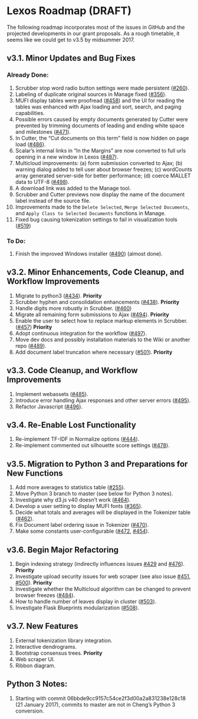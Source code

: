 # Lexos Roadmap (DRAFT)

The following roadmap incorporates most of the issues in GitHub and the projected developments in our grant proposals. As a rough timetable, it seems like we could get to v3.5 by midsummer 2017.

## v3.1. Minor Updates and Bug Fixes

### Already Done:
1.	Scrubber stop word radio button settings were made persistent ([#260](https://github.com/WheatonCS/Lexos/issues/260)).
2.	Labeling of duplicate original sources in Manage fixed ([#356](https://github.com/WheatonCS/Lexos/issues/356)).
3.	MUFI display tables were proofread ([#458](https://github.com/WheatonCS/Lexos/issues/458)) and the UI for reading the tables was enhanced with Ajax loading and sort, search, and paging capabilities.
4.	Possible errors caused by empty documents generated by Cutter were prevented by trimming documents of leading and ending white space and milestones ([#471](https://github.com/WheatonCS/Lexos/issues/471)).
5.	In Cutter, the “Cut documents on this term” field is now hidden on page load ([#486](https://github.com/WheatonCS/Lexos/issues/486)).
6.	Scalar’s internal links in “In the Margins” are now converted to full urls opening in a new window in Lexos ([#487](https://github.com/WheatonCS/Lexos/issues/487)).
7.	Multicloud improvements: (a) form submission converted to Ajax; (b) warning dialog added to tell user about browser freezes; (c) wordCounts array generated server-side for better performance; (d) coerce MALLET data to UTF-8 ([#498](https://github.com/WheatonCS/Lexos/issues/498)).
8.	A download link was added to the Manage tool.
9.	Scrubber and Cutter previews now display the name of the document label instead of the source file.
10. Improvements made to the `Delete Selected`, `Merge Selected Documents`, and `Apply Class to Selected Documents` functions in Manage.
11. Fixed bug causing tokenization settings to fail in visualization tools ([#519](https://github.com/WheatonCS/Lexos/issues/519)) 

### To Do:
1.	Finish the improved Windows installer ([#490](https://github.com/WheatonCS/Lexos/issues/490)) (almost done).

## v3.2. Minor Enhancements, Code Cleanup, and Workflow Improvements
1.  Migrate to python3 ([#434](https://github.com/WheatonCS/Lexos/issues/434)). **Priority**
2.  Scrubber hyphen and consolidation enhancements ([#438](https://github.com/WheatonCS/Lexos/issues/438)). **Priority**
3.	Handle digits more robustly in Scrubber. ([#460](https://github.com/WheatonCS/Lexos/issues/460))
4.	Migrate all remaining form submissions to Ajax ([#494](https://github.com/WheatonCS/Lexos/issues/494)). **Priority**
5.	Enable the user to select how to replace markup elements in Scrubber. ([#457](https://github.com/WheatonCS/Lexos/issues/457)) **Priority**
6.	Adopt continuous integration for the workflow ([#497](https://github.com/WheatonCS/Lexos/issues/497)).
7.	Move dev docs and possibly installation materials to the Wiki or another repo ([#489](https://github.com/WheatonCS/Lexos/issues/489)).
8.	Add document label truncation where necessary ([#501](https://github.com/WheatonCS/Lexos/issues/501)). **Priority**

## v3.3. Code Cleanup, and Workflow Improvements
1.	Implement webassets ([#485](https://github.com/WheatonCS/Lexos/issues/485)).
2.	Introduce error handling Ajax responses and other server errors ([#495](https://github.com/WheatonCS/Lexos/issues/495)).
3.	Refactor Javascript ([#496](https://github.com/WheatonCS/Lexos/issues/496)).

## v3.4. Re-Enable Lost Functionality
1.	Re-implement TF-IDF in Normalize options ([#444](https://github.com/WheatonCS/Lexos/issues/444)).
2.	Re-implement commented out silhouette score settings ([#478](https://github.com/WheatonCS/Lexos/issues/478)).

## v3.5. Migration to Python 3 and Preparations for New Functions
1.  Add more averages to statistics table ([#255](https://github.com/WheatonCS/Lexos/issues/255)).
2.	Move Python 3 branch to master (see below for Python 3 notes).
3.  Investigate why d3.js v40 doesn’t work ([#464](https://github.com/WheatonCS/Lexos/issues/464)).
4.	Develop a user setting to display MUFI fonts ([#365](https://github.com/WheatonCS/Lexos/issues/365)).
5.	Decide what totals and averages will be displayed in the Tokenizer table ([#462](https://github.com/WheatonCS/Lexos/issues/462)).
6.	Fix Document label ordering issue in Tokenizer ([#470](https://github.com/WheatonCS/Lexos/issues/470)).
7.	Make some constants user-configurable ([#472](https://github.com/WheatonCS/Lexos/issues/472), [#454](https://github.com/WheatonCS/Lexos/issues/454)).

## v3.6. Begin Major Refactoring
1.  Begin indexing strategy (indirectly influences issues [#429](https://github.com/WheatonCS/Lexos/issues/429) and [#476](https://github.com/WheatonCS/Lexos/issues/476)). **Priority**
2.	Investigate upload security issues for web scraper (see also issue [#451](https://github.com/WheatonCS/Lexos/issues/451), [#500](https://github.com/WheatonCS/Lexos/issues/500)). **Priority**
3.  Investigate whether the Multicloud algorithm can be changed to prevent browser freezes ([#484](https://github.com/WheatonCS/Lexos/issues/484)).
4.	How to handle number of leaves display in cluster ([#503](https://github.com/WheatonCS/Lexos/issues/503)).
5.	Investigate Flask Blueprints modularization ([#508](https://github.com/WheatonCS/Lexos/issues/503)).

## v3.7. New Features
1.	External tokenization library integration.
2.	Interactive dendrograms.
3.	Bootstrap consensus trees. **Priority**
4.	Web scraper UI.
5.	Ribbon diagram.

## Python 3 Notes:
1. Starting with commit 06bbde9cc9157c54ce2f3d00a2a831238e128c18 (21 January 2017), commits to master are not in Cheng’s Python 3 conversion.
